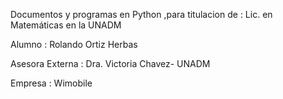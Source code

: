 Documentos y programas en Python ,para titulacion de : Lic. en Matemáticas  en la UNADM

Alumno : Rolando Ortiz Herbas

Asesora Externa : Dra. Victoria Chavez- UNADM

Empresa : Wimobile 
